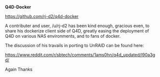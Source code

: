 **Q4D-Docker**

https://github.com/rj-d2/q4d-docker

A contributer and user, /u/rj-d2 has been kind enough, gracious even, to share his dockerize client side of Q4D, greatly easing the deployment of Q4D on various NAS environments, and to fans of docker.

The discussion of his travails in porting to UnRAID can be found here: 

https://www.reddit.com/r/sbtech/comments/1ams0hn/q4d_updated/l90a3gd/

Again Thanks

